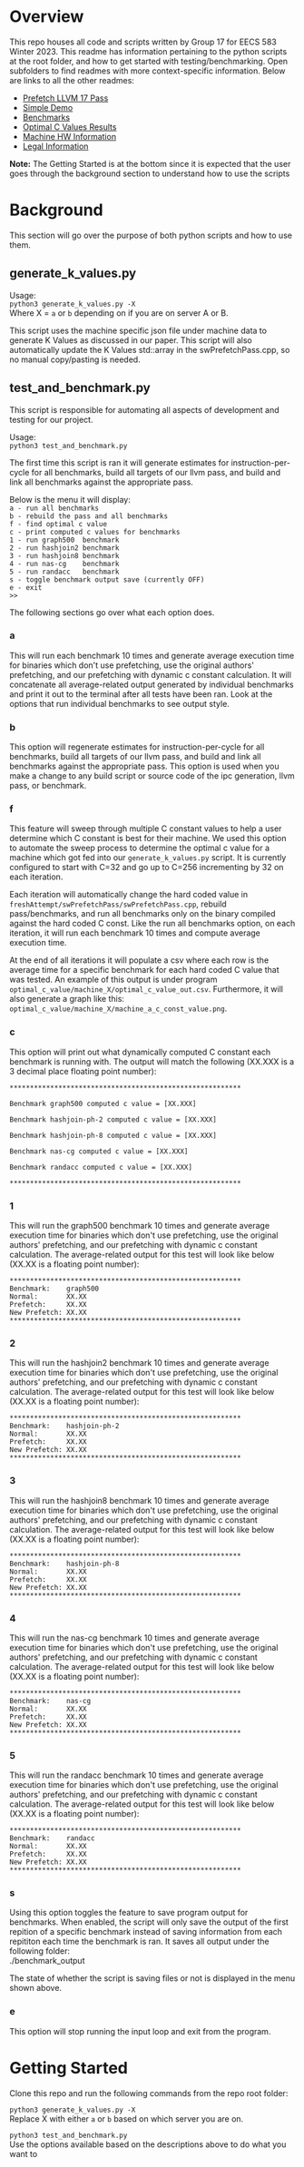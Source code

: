 # Overview
This repo houses all code and scripts written by Group 17 for EECS 583 Winter 2023. This readme has information pertaining to the python scripts at the root folder, and how to get started with testing/benchmarking. Open subfolders to find readmes with more context-specific information. Below are links to all the other readmes:  

- [Prefetch LLVM 17 Pass](freshAttempt/README.md)  
- [Simple Demo](freshAttempt/demo/README.md)  
- [Benchmarks](program/README.md)  
- [Optimal C Values Results](optimal_c_value/README.md)  
- [Machine HW Information](machine_data/README.md)  
- [Legal Information](legal/README.md)  

**Note:** The Getting Started is at the bottom since it is expected that the user goes through the background section to understand how to use the scripts
# Background
This section will go over the purpose of both python scripts and how to use them.  

## generate_k_values.py
Usage:  
`python3 generate_k_values.py -X`  
Where X = `a` or `b` depending on if you are on server A or B.  

This script uses the machine specific json file under machine data to generate K Values as discussed in our paper. This script will also automatically update the K Values std::array in the swPrefetchPass.cpp, so no manual copy/pasting is needed.

## test_and_benchmark.py
This script is responsible for automating all aspects of development and testing for our project.  

Usage:  
`python3 test_and_benchmark.py`  

The first time this script is ran it will generate estimates for instruction-per-cycle for all benchmarks, build all targets of our llvm pass, and build and link all benchmarks against the appropriate pass.  

Below is the menu it will display:  
`a - run all benchmarks`  
`b - rebuild the pass and all benchmarks`  
`f - find optimal c value`  
`c - print computed c values for benchmarks`  
`1 - run graph500  benchmark`  
`2 - run hashjoin2 benchmark`  
`3 - run hashjoin8 benchmark`  
`4 - run nas-cg    benchmark`  
`5 - run randacc   benchmark`  
`s - toggle benchmark output save (currently OFF)`  
`e - exit`  
`>>`

The following sections go over what each option does.

### a
This will run each benchmark 10 times and generate average execution time for binaries which don't use prefetching, use the original authors' prefetching, and our prefetching with dynamic c constant calculation.
It will concatenate all average-related output generated by individual benchmarks and print it out to the terminal after all tests have been ran. Look at the options that run individual benchmarks to see output style.
### b
This option will regenerate estimates for instruction-per-cycle for all benchmarks, build all targets of our llvm pass, and build and link all benchmarks against the appropriate pass. This option is used when you make a change to any build script or source code of the ipc generation, llvm pass, or benchmark.
### f
This feature will sweep through multiple C constant values to help a user determine which C constant is best for their machine. We used this option to automate the sweep process to determine the optimal c value for a machine which got fed into our `generate_k_values.py` script.
It is currently configured to start with C=32 and go up to C=256 incrementing by 32 on each iteration.  

Each iteration will automatically change the hard coded value in `freshAttempt/swPrefetchPass/swPrefetchPass.cpp`, rebuild pass/benchmarks, and run all benchmarks only on the binary compiled against the hard coded C const. Like the run all benchmarks option, on each iteration, it will run each benchmark 10 times and compute average execution time.  

At the end of all iterations it will populate a csv where each row is the average time for a specific benchmark for each hard coded C value that was tested. An example of this output is under program `optimal_c_value/machine_X/optimal_c_value_out.csv`. Furthermore, it will also generate a graph like this: `optimal_c_value/machine_X/machine_a_c_const_value.png`.
### c
This option will print out what dynamically computed C constant each benchmark is running with. The output will match the following (XX.XXX is a 3 decimal place floating point number):  
  
`*********************************************************`

`Benchmark graph500 computed c value = [XX.XXX]`

`Benchmark hashjoin-ph-2 computed c value = [XX.XXX]`

`Benchmark hashjoin-ph-8 computed c value = [XX.XXX]`

`Benchmark nas-cg computed c value = [XX.XXX]`

`Benchmark randacc computed c value = [XX.XXX]`

`*********************************************************`

### 1
This will run the graph500 benchmark 10 times and generate average execution time for binaries which don't use prefetching, use the original authors' prefetching, and our prefetching with dynamic c constant calculation. The average-related output for this test will look like below (XX.XX is a floating point number):  
  
`*********************************************************`  
`Benchmark:    graph500`  
`Normal:       XX.XX`  
`Prefetch:     XX.XX`  
`New Prefetch: XX.XX`  
`*********************************************************`
### 2
This will run the hashjoin2 benchmark 10 times and generate average execution time for binaries which don't use prefetching, use the original authors' prefetching, and our prefetching with dynamic c constant calculation. The average-related output for this test will look like below (XX.XX is a floating point number):  
  
`*********************************************************`  
`Benchmark:    hashjoin-ph-2`  
`Normal:       XX.XX`  
`Prefetch:     XX.XX`  
`New Prefetch: XX.XX`  
`*********************************************************`
### 3
This will run the hashjoin8 benchmark 10 times and generate average execution time for binaries which don't use prefetching, use the original authors' prefetching, and our prefetching with dynamic c constant calculation. The average-related output for this test will look like below (XX.XX is a floating point number):  
  
`*********************************************************`  
`Benchmark:    hashjoin-ph-8`  
`Normal:       XX.XX`  
`Prefetch:     XX.XX`  
`New Prefetch: XX.XX`  
`*********************************************************`
### 4
This will run the nas-cg benchmark 10 times and generate average execution time for binaries which don't use prefetching, use the original authors' prefetching, and our prefetching with dynamic c constant calculation. The average-related output for this test will look like below (XX.XX is a floating point number):  
  
`*********************************************************`  
`Benchmark:    nas-cg`  
`Normal:       XX.XX`  
`Prefetch:     XX.XX`  
`New Prefetch: XX.XX`  
`*********************************************************`
### 5
This will run the randacc benchmark 10 times and generate average execution time for binaries which don't use prefetching, use the original authors' prefetching, and our prefetching with dynamic c constant calculation. The average-related output for this test will look like below (XX.XX is a floating point number):  
  
`*********************************************************`  
`Benchmark:    randacc`  
`Normal:       XX.XX`  
`Prefetch:     XX.XX`  
`New Prefetch: XX.XX`  
`*********************************************************`
### s
Using this option toggles the feature to save program output for benchmarks. When enabled, the script will only save the output of the first repition of a specific benchmark instead of saving information from each repititon each time the benchmark is ran. It saves all output under the following folder:  
./benchmark_output  

The state of whether the script is saving files or not is displayed in the menu shown above.
### e
This option will stop running the input loop and exit from the program.


# Getting Started
Clone this repo and run the following commands from the repo root folder:  

`python3 generate_k_values.py -X`  
Replace X with either `a` or `b` based on which server you are on.  

`python3 test_and_benchmark.py`  
Use the options available based on the descriptions above to do what you want to
